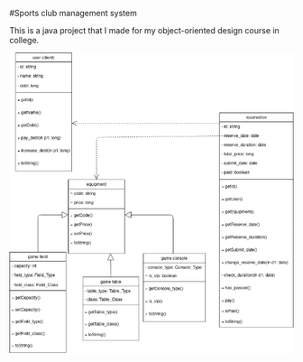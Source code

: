 #Sports club management system

This is a java project that I made for my object-oriented design course in college.

![alt uml class diagram](class_diagram.png)